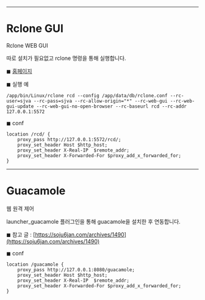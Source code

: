 
-----
# Rclone GUI

Rclone WEB GUI

따로 설치가 필요없고 rclone 명령을 통해 실행합니다.

◼ [홈페이지](https://rclone.org/gui/)

◼ 실행 예
```
/app/bin/Linux/rclone rcd --config /app/data/db/rclone.conf --rc-user=sjva --rc-pass=sjva --rc-allow-origin="*" --rc-web-gui --rc-web-gui-update --rc-web-gui-no-open-browser --rc-baseurl rcd --rc-addr 127.0.0.1:5572
```

◼ conf
```
location /rcd/ {
    proxy_pass http://127.0.0.1:5572/rcd/;
    proxy_set_header Host $http_host;            
    proxy_set_header X-Real-IP  $remote_addr;
    proxy_set_header X-Forwarded-For $proxy_add_x_forwarded_for;
}
```


----
# Guacamole

웹 원격 제어

launcher_guacamole 플러그인을 통해 guacamole을 설치한 후 연동합니다. 

◼ 참고 글 : [https://soju6jan.com/archives/1490](https://soju6jan.com/archives/1490)

◼ conf
```
location /guacamole {
    proxy_pass http://127.0.0.1:8080/guacamole;
    proxy_set_header Host $http_host;            
    proxy_set_header X-Real-IP  $remote_addr;
    proxy_set_header X-Forwarded-For $proxy_add_x_forwarded_for;
}
```


